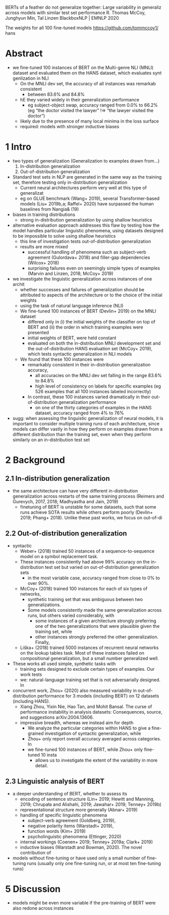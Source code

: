 BERTs of a feather do not generalize together:
Large variability in generaliz across models with similar test set performance
R. Thomas McCoy, Junghyun Min, Tal Linzen
BlackboxNLP | EMNLP 2020

The weights for all 100 fine-tuned models https://github.com/tommccoy1/ hans

# Abstract

* we fine-tuned 100 instances of BERT on the Multi-genre NLI (MNLI) dataset and
  evaluated them on the HANS dataset, which evaluates synt genlization in NLI
  * On the MNLI dev set, the accuracy of all instances was remarkab consistent
    * between 83.6% and 84.8%
  * hE they varied widely in their generalization performance
    * eg subject-object swap, accuracy ranged from 0.0% to 66.2%
      (eg “the doctor visited the lawyer” !=> “the lawyer visited the doctor”)
  * likely due to the presence of many local minima in the loss surface
  * required: models with stronger inductive biases

# 1 Intro

* two types of generalization (Generalization to examples drawn from...)
  1. In-distribution generalization
  2. Out-of-distribution generalization
* Standard test sets in NLP are generated in the same way as the training set,
  therefore testing only in-distribution generalization
  * Current neural architectures perform very well at this type of generalizat
  * eg on GLUE benchmark (Wang+ 2019), several Transformer-based models (Liu+
    2019b,a; Raffel+ 2020) have surpassed the human baselines from Nangia& (19)
* biases in training distributions
  * strong in-distribution generalization by using shallow heuristics
* alternative evaluation approach addresses this flaw by testing
  how the model handles particular linguistic phenomena, using datasets
  designed to be impossible to solve using shallow heuristics
  * this line of investigation tests out-of-distribution generalization
  * results are more mixed
    * successful handling of phenomena such as subject-verb agreement
      (Gulordava+ 2018) and filler-gap dependencies (Wilcox+ 2018)
    * surprising failures even on seemingly simple types of examples
      (Marvin and Linzen, 2018; McCoy+ 2019)
* we investigate the linguistic generalization across instances of one archit
  * whether successes and failures of generalization should be attributed to
    aspects of the architecture or to the choice of the initial weights
  * using the task of natural language inference (NLI)
  * We fine-tuned 100 instances of BERT (Devlin+ 2019) on the MNLI dataset
    * differed only in (i) the initial weights of the classifier on top of BERT
      and (ii) the order in which training examples were presented
    * initial weights of BERT, were held constant
    * evaluated on both the in-distribution MNLI development set and the
      out-of-distribution HANS evaluation set (McCoy+ 2019), which tests
      syntactic generalization in NLI models
  * We found that these 100 instances were
    * remarkably consistent in their in-distribution generalization accuracy,
      * all accuracies on the MNLI dev set falling in the range 83.6% to 84.8%
      * high level of consistency on labels for specific examples 
        (eg 526 examples that all 100 instances labeled incorrectly)
    * In contrast, these 100 instances varied dramatically in their
      out-of-distribution generalization performance
      * on one of the thirty categories of examples in the HANS dataset,
        accuracy ranged from 4% to 76%
* sugg: when assessing the linguistic generalization of neural models, it is
  important to consider multiple training runs of each architecture, since
  models can differ vastly in how they perform on examples drawn from a
  different distribution than the training set,
  even when they perform similarly on an in-distribution test set

# 2 Background

## 2.1 In-distribution generalization

* the same architecture can have very different in-distribution generalization
  across restarts of the same training process
  (Reimers and Gurevych, 2017, 2018; Madhyastha and Jain, 2019)
  * finetuning of BERT is unstable for some datasets, such that
    some runs achieve SOTA results while others perform poorly
    (Devlin+ 2019; Phang+ 2018). Unlike these past works, we focus on out-of-di

## 2.2 Out-of-distribution generalization

* syntactic
  * Weber+ (2018) trained 50 instances of a sequence-to-sequence
  model on a symbol replacement task.
  * These instances consistently had above 99% accuracy on the in-distribution
    test set but varied on out-of-distribution generalization sets
    * in the most variable case, accuracy ranged from close to 0% to over 90%.
  * McCoy+ (2018) trained 100 instances for each of six types of networks,
    * synthetic training set that was ambiguous between two generalizations.
    * Some models consistently made the same generalization across runs, but
      others varied considerably, with
      * some instances of a given architecture strongly preferring one of the
        two generalizations that were plausible given the training set, while
      * other instances strongly preferred the other generalization. Finally,
  * Liška+ (2018) trained 5000 instances of recurrent neural networks on the
    lookup tables task. Most of these instances failed on compositional
    generalization, but a small number generalized well.
* These works all used simple, synthetic tasks with
  * training sets designed to exclude certain types of examples. Our work tests
  * we: natural-language training set that is not adversarially designed. In
* concurrent work, Zhou+ (2020) also measured variability in
  out-of-distribution performance for 3 models (including BERT) on 12 datasets
  (including HANS).
  * Xiang Zhou, Yixin Nie, Hao Tan, and Mohit Bansal.
    The curse of performance instability in analysis datasets:
      Consequences, source, and suggestions
    arXiv:2004.13606.
  * impressive breadth, whereas we instead aim for depth
    * We analyze the particular categories within HANS to give a fine-grained
      investigation of syntactic generalization, while
    * Zhou+ only report overall accuracy averaged across categories. In
    * we fine-tuned 100 instances of BERT, while Zhou+ only fine-tuned 10 insta
      * allows us to investigate the extent of the variability in more detail.

## 2.3 Linguistic analysis of BERT

* a deeper understanding of BERT, whether to assess its
  * encoding of sentence structure (Lin+ 2019; Hewitt and Manning, 2019;
    Chrupała and Alishahi, 2019; Jawahar+ 2019; Tenney+ 2019b)
  * representational structure more generally (Abnar+ 2019)
  * handling of specific linguistic phenomena 
    * subject-verb agreement (Goldberg, 2019),
    * negative polarity items (Warstadt+ 2019),
    * function words (Kim+ 2019)
    * psycholinguistic phenomena (Ettinger, 2020)
  * internal workings (Coenen+ 2019; Tenney+ 2019a; Clark+ 2019)
  * inductive biases (Warstadt and Bowman, 2020). The novel contribution of
* models without fine-tuning or have used only a small number of fine-tuning
  runs (usually only one fine-tuning run, or at most ten fine-tuning runs)

# 5 Discussion

* models might be even more variable
  if the pre-training of BERT were also redone across instances
